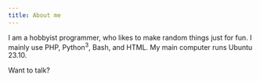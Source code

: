 ```yaml
---
title: About me
---
```


I am a hobbyist programmer, who likes to make random things just for fun. I mainly use PHP, Python<sup>3</sup>, Bash, and HTML.  My main computer runs Ubuntu 23.10.

Want to talk? 

<script type="text/javascript">
    var user = "your_email";
    var domain = "your_domain.com";
    document.write('<a href="mailto:' + user + '@' + domain + '">' + user + '@' + domain + '</a>');
</script>
